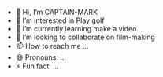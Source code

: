 - 👋 Hi, I’m CAPTAIN-MARK
- 👀 I’m interested in Play golf
- 🌱 I’m currently learning make a video
- 💞️ I’m looking to collaborate on film-making
- 📫 How to reach me ...
- 😄 Pronouns: ...
- ⚡ Fun fact: ...

<!---
99CAPTAIN-MARK/99CAPTAIN-MARK is a ✨ special ✨ repository because its `README.md` (this file) appears on your GitHub profile.
You can click the Preview link to take a look at your changes.
--->
